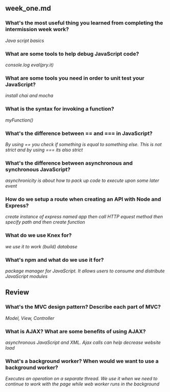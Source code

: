 ## week_one.md

### What's the most useful thing you learned from completing the intermission week work?
*Java script basics*
### What are some tools to help debug JavaScript code?
*console.log*
*eval(pry.it)*
### What are some tools you need in order to unit test your JavaScript?
*install chai and mocha*
### What is the syntax for invoking a function?
*myFunction()*
### What's the difference between == and === in JavaScript?
*By using == you check if something is equal to something else. This is not strict and by using === its also strict*
### What's the difference between asynchronous and synchronous JavaScript?
*asynchronicity is about how to pack up code to execute upon some later event*
### How do we setup a route when creating an API with Node and Express?
*create instance of express named app*
*then call HTTP equest method*
*then specify path*
*and then create function*
### What do we use Knex for?
*we use it to work (build) database*
### What's npm and what do we use it for?
*package manager for JavaScript. It allows users to consume and distribute JavaScript modules*
## Review

### What's the MVC design pattern? Describe each part of MVC?
*Model, View, Controller*
### What is AJAX? What are some benefits of using AJAX?
*asynchronous JavaScript and XML. Ajax calls can help decrease website load*
### What's a background worker? When would we want to use a background worker?
*Executes an operation on a separate thread. We use it when we need to continue to work with the page while web worker runs in the background*